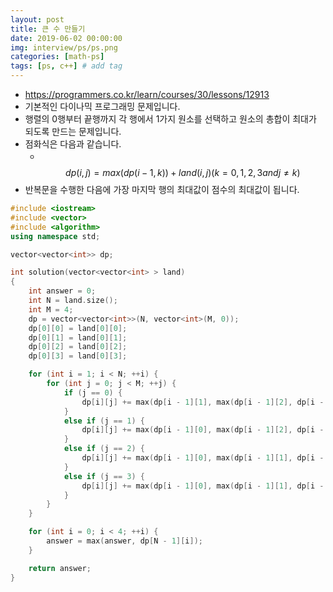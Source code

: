 ```yaml
---
layout: post
title: 큰 수 만들기
date: 2019-06-02 00:00:00
img: interview/ps/ps.png
categories: [math-ps] 
tags: [ps, c++] # add tag
---
```


+ https://programmers.co.kr/learn/courses/30/lessons/12913
+ 기본적인 다이나믹 프로그래밍 문제입니다.
+ 행렬의 0행부터 끝행까지 각 행에서 1가지 원소를 선택하고 원소의 총합이 최대가 되도록 만드는 문제입니다.
+ 점화식은 다음과 같습니다.
    + 　$$ dp(i,j) = max(dp(i-1, k)) + land(i,j) (k = 0,1,2,3 and j \neq k) $$
+ 반복문을 수행한 다음에 가장 마지막 행의 최대값이 점수의 최대값이 됩니다.

```cpp
#include <iostream>
#include <vector>
#include <algorithm>
using namespace std;

vector<vector<int>> dp;

int solution(vector<vector<int> > land)
{
	int answer = 0;
	int N = land.size();
	int M = 4;
	dp = vector<vector<int>>(N, vector<int>(M, 0));
	dp[0][0] = land[0][0];
	dp[0][1] = land[0][1];
	dp[0][2] = land[0][2];
	dp[0][3] = land[0][3];

	for (int i = 1; i < N; ++i) {
		for (int j = 0; j < M; ++j) {
			if (j == 0) {
				dp[i][j] += max(dp[i - 1][1], max(dp[i - 1][2], dp[i - 1][3])) + land[i][j];
			}
			else if (j == 1) {
				dp[i][j] += max(dp[i - 1][0], max(dp[i - 1][2], dp[i - 1][3])) + land[i][j];
			}
			else if (j == 2) {
				dp[i][j] += max(dp[i - 1][0], max(dp[i - 1][1], dp[i - 1][3])) + land[i][j];
			}
			else if (j == 3) {
				dp[i][j] += max(dp[i - 1][0], max(dp[i - 1][1], dp[i - 1][2])) + land[i][j];
			}
		}
	}

	for (int i = 0; i < 4; ++i) {
		answer = max(answer, dp[N - 1][i]);
	}

	return answer;
}
```